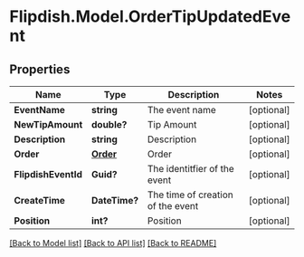 # Flipdish.Model.OrderTipUpdatedEvent
## Properties

Name | Type | Description | Notes
------------ | ------------- | ------------- | -------------
**EventName** | **string** | The event name | [optional] 
**NewTipAmount** | **double?** | Tip Amount | [optional] 
**Description** | **string** | Description | [optional] 
**Order** | [**Order**](Order.md) | Order | [optional] 
**FlipdishEventId** | **Guid?** | The identitfier of the event | [optional] 
**CreateTime** | **DateTime?** | The time of creation of the event | [optional] 
**Position** | **int?** | Position | [optional] 

[[Back to Model list]](../README.md#documentation-for-models) [[Back to API list]](../README.md#documentation-for-api-endpoints) [[Back to README]](../README.md)

